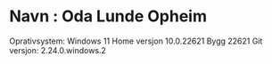# Navn : Oda Lunde Opheim
Oprativsystem: Windows 11 Home
versjon 10.0.22621 Bygg 22621
Git versjon: 2.24.0.windows.2


